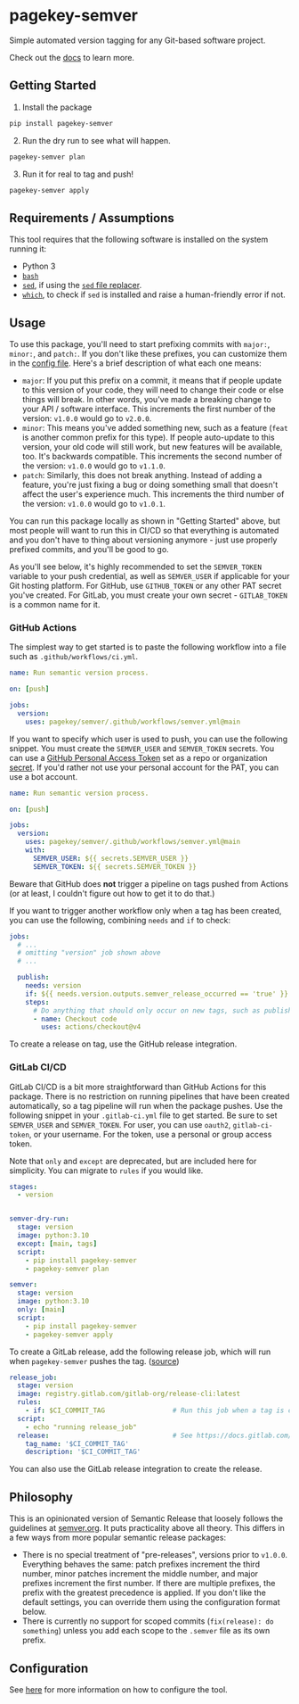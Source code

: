 # pagekey-semver

Simple automated version tagging for any Git-based software project.

Check out the [docs](./docs/index.md) to learn more.


## Getting Started

1. Install the package

```bash
pip install pagekey-semver
```

2. Run the dry run to see what will happen.

```bash
pagekey-semver plan
```

3. Run it for real to tag and push!

```bash
pagekey-semver apply
```


## Requirements / Assumptions

This tool requires that the following software is installed on the system running it:

- Python 3
- [`bash`](https://linux.die.net/man/1/bash)
- [`sed`](https://linux.die.net/man/1/sed), if using the [`sed` file replacer](./docs/config/file_replacers/sed.md).
- [`which`](https://linux.die.net/man/1/which), to check if `sed` is installed and raise a human-friendly error if not.


## Usage

To use this package, you'll need to start prefixing commits with `major:`, `minor:`, and `patch:`. If you don't like these prefixes, you can customize them in the [config file](./docs/config/index.md). Here's a brief description of what each one means:

- `major`: If you put this prefix on a commit, it means that if people update to this version of your code, they will need to change their code or else things will break. In other words, you've made a breaking change to your API / software interface. This increments the first number of the version: `v1.0.0` would go to `v2.0.0`.
- `minor`: This means you've added something new, such as a feature (`feat` is another common prefix for this type). If people auto-update to this version, your old code will still work, but new features will be available, too. It's backwards compatible. This increments the second number of the version: `v1.0.0` would go to `v1.1.0`.
- `patch`: Similarly, this does not break anything. Instead of adding a feature, you're just fixing a bug or doing something small that doesn't affect the user's experience much. This increments the third number of the version: `v1.0.0` would go to `v1.0.1`.

You can run this package locally as shown in "Getting Started" above, but most people will want to run this in CI/CD so that everything is automated and you don't have to thing about versioning anymore - just use properly prefixed commits, and you'll be good to go.

As you'll see below, it's highly recommended to set the `SEMVER_TOKEN` variable to your push credential, as well as `SEMVER_USER` if applicable for your Git hosting platform. For GitHub, use `GITHUB_TOKEN` or any other PAT secret you've created. For GitLab, you must create your own secret - `GITLAB_TOKEN` is a common name for it.


### GitHub Actions

The simplest way to get started is to paste the following workflow into a file such as `.github/workflows/ci.yml`.

```yaml
name: Run semantic version process.

on: [push]

jobs:
  version:
    uses: pagekey/semver/.github/workflows/semver.yml@main
```

If you want to specify which user is used to push, you can use the following snippet. You must create the `SEMVER_USER` and `SEMVER_TOKEN` secrets. You can use a [GitHub Personal Access Token](https://docs.github.com/en/authentication/keeping-your-account-and-data-secure/managing-your-personal-access-tokens) set as a repo or organization [secret](https://docs.github.com/en/actions/security-for-github-actions/security-guides/using-secrets-in-github-actions). If you'd rather not use your personal account for the PAT, you can use a bot account.

```yaml
name: Run semantic version process.

on: [push]

jobs:
  version:
    uses: pagekey/semver/.github/workflows/semver.yml@main
    with:
      SEMVER_USER: ${{ secrets.SEMVER_USER }}
      SEMVER_TOKEN: ${{ secrets.SEMVER_TOKEN }}
```

Beware that GitHub does **not** trigger a pipeline on tags pushed from Actions (or at least, I couldn't figure out how to get it to do that.)

If you want to trigger another workflow only when a tag has been created, you can use the following, combining `needs` and `if` to check:

```yaml
jobs:
  # ...
  # omitting "version" job shown above
  # ...

  publish:
    needs: version
    if: ${{ needs.version.outputs.semver_release_occurred == 'true' }}
    steps:
      # Do anything that should only occur on new tags, such as publishing/deploying your code.
      - name: Checkout code
        uses: actions/checkout@v4
```

To create a release on tag, use the GitHub release integration.


### GitLab CI/CD

GitLab CI/CD is a bit more straightforward than GitHub Actions for this package. There is no restriction on running pipelines that have been created automatically, so a tag pipeline will run when the package pushes. Use the following snippet in your `.gitlab-ci.yml` file to get started. Be sure to set `SEMVER_USER` and `SEMVER_TOKEN`. For user, you can use `oauth2`, `gitlab-ci-token`, or your username. For the token, use a personal or group access token.

Note that `only` and `except` are deprecated, but are included here for simplicity. You can migrate to `rules` if you would like.

```yaml
stages:
  - version


semver-dry-run:
  stage: version
  image: python:3.10
  except: [main, tags]
  script:
    - pip install pagekey-semver
    - pagekey-semver plan

semver:
  stage: version
  image: python:3.10
  only: [main]
  script:
    - pip install pagekey-semver
    - pagekey-semver apply
```

To create a GitLab release, add the following release job, which will run when `pagekey-semver` pushes the tag. ([source](https://docs.gitlab.com/ee/user/project/releases/release_cicd_examples.html#create-a-release-when-a-git-tag-is-created))

```yaml
release_job:
  stage: version
  image: registry.gitlab.com/gitlab-org/release-cli:latest
  rules:
    - if: $CI_COMMIT_TAG                 # Run this job when a tag is created
  script:
    - echo "running release_job"
  release:                               # See https://docs.gitlab.com/ee/ci/yaml/#release for available properties
    tag_name: '$CI_COMMIT_TAG'
    description: '$CI_COMMIT_TAG'
```

You can also use the GitLab release integration to create the release.


## Philosophy

This is an opinionated version of Semantic Release that loosely follows the guidelines at [semver.org](https://semver.org/). It puts practicality above all theory. This differs in a few ways from more popular semantic release packages:

- There is no special treatment of "pre-releases", versions prior to `v1.0.0`. Everything behaves the same: patch prefixes increment the third number, minor patches increment the middle number, and major prefixes increment the first number. If there are multiple prefixes, the prefix with the greatest precedence is applied. If you don't like the default settings, you can override them using the configuration format below.
- There is currently no support for scoped commits (`fix(release): do something`) unless you add each scope to the `.semver` file as its own prefix.


## Configuration

See [here](./docs/config/index.md) for more information on how to configure the tool.
